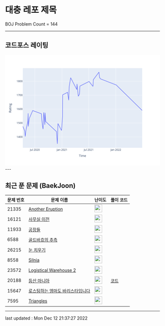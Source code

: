 # 대충 레포 제목

BOJ Problem Count = 144

---

## 코드포스 레이팅
[![Rating Graph](./cfStats.svg)](https://github.com/ingyu1008/Algorithm-Problem-Solving/blob/master/cfStats.html)---

## 최근 푼 문제 (BaekJoon)
| 문제 번호 | 문제 이름 | 난이도 | 풀이 코드 |
| --- | --- | --- | --- |
| 21335 | [Another Eruption](https://www.acmicpc.net/problem/21335) | <img height="25px" width="25px=" src="https://static.solved.ac/tier_small/2.svg"/> |  |
| 16121 | [사무실 이전](https://www.acmicpc.net/problem/16121) | <img height="25px" width="25px=" src="https://static.solved.ac/tier_small/21.svg"/> |  |
| 11933 | [공장들](https://www.acmicpc.net/problem/11933) | <img height="25px" width="25px=" src="https://static.solved.ac/tier_small/22.svg"/> |  |
| 6588 | [골드바흐의 추측](https://www.acmicpc.net/problem/6588) | <img height="25px" width="25px=" src="https://static.solved.ac/tier_small/10.svg"/> |  |
| 26215 | [눈 치우기](https://www.acmicpc.net/problem/26215) | <img height="25px" width="25px=" src="https://static.solved.ac/tier_small/8.svg"/> |  |
| 8558 | [Silnia](https://www.acmicpc.net/problem/8558) | <img height="25px" width="25px=" src="https://static.solved.ac/tier_small/2.svg"/> |  |
| 23572 | [Logistical Warehouse 2](https://www.acmicpc.net/problem/23572) | <img height="25px" width="25px=" src="https://static.solved.ac/tier_small/18.svg"/> |  |
| 20188 | [등산 마니아](https://www.acmicpc.net/problem/20188) | <img height="25px" width="25px=" src="https://static.solved.ac/tier_small/16.svg"/> | [코드](<https://github.com/ingyu1008/Algorithm-Problem-Solving/tree/master/Baekjoon%20Online%20Judge/등산 마니아/solution.cpp>) |
| 15647 | [로스팅하는 엠마도 바리스타입니다](https://www.acmicpc.net/problem/15647) | <img height="25px" width="25px=" src="https://static.solved.ac/tier_small/17.svg"/> |  |
| 7595 | [Triangles](https://www.acmicpc.net/problem/7595) | <img height="25px" width="25px=" src="https://static.solved.ac/tier_small/2.svg"/> |  |


---

last updated : Mon Dec 12 21:37:27 2022

